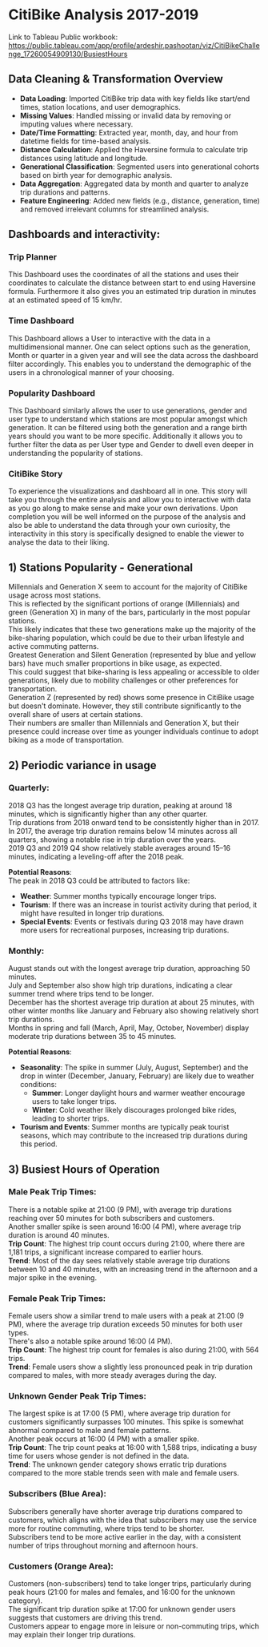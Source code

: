 # CitiBike Analysis 2017-2019

Link to Tableau Public workbook: https://public.tableau.com/app/profile/ardeshir.pashootan/viz/CitiBikeChallenge_17260054909130/BusiestHours

## Data Cleaning & Transformation Overview
- **Data Loading**: Imported CitiBike trip data with key fields like start/end times, station locations, and user demographics.
- **Missing Values**: Handled missing or invalid data by removing or imputing values where necessary.
- **Date/Time Formatting**: Extracted year, month, day, and hour from datetime fields for time-based analysis.
- **Distance Calculation**: Applied the Haversine formula to calculate trip distances using latitude and longitude.
- **Generational Classification**: Segmented users into generational cohorts based on birth year for demographic analysis.
- **Data Aggregation**: Aggregated data by month and quarter to analyze trip durations and patterns.
- **Feature Engineering**: Added new fields (e.g., distance, generation, time) and removed irrelevant columns for streamlined analysis.

## Dashboards and interactivity:

### Trip Planner
This Dashboard uses the coordinates of all the stations and uses their coordinates to calculate the distance between start to end using Haversine formula. Furthermore it also gives you an estimated trip duration in minutes at an estimated speed of 15 km/hr. 

### Time Dashboard
This Dashboard allows a User to interactive with the data in a multidimensional manner. One can select options such as the generation, Month or quarter in a given year and will see the data across the dashboard filter accordingly. This enables you to understand the demographic of the users in a chronological manner of your choosing. 

### Popularity Dashboard
This Dashboard similarly allows the user to use generations, gender and user type to understand which stations are most popular amongst which generation. It can be filtered using both the generation and a range birth years should you want to be more specific. Additionally it allows you to further filter the data as per User type and Gender to dwell even deeper in understanding the popularity of stations. 

### CitiBike Story
To experience the visualizations and dashboard all in one. This story will take you through the entire analysis and allow you to interactive with data as you go along to make sense and make your own derivations. Upon completion you will be well informed on the purpose of the analysis and also be able to understand the data through your own curiosity, the interactivity in this story is specifically designed to enable the viewer to analyse the data to their liking. 

## 1) Stations Popularity - Generational 
Millennials and Generation X seem to account for the majority of CitiBike usage across most stations.  
This is reflected by the significant portions of orange (Millennials) and green (Generation X) in many of the bars, particularly in the most popular stations.  
This likely indicates that these two generations make up the majority of the bike-sharing population, which could be due to their urban lifestyle and active commuting patterns.  
Greatest Generation and Silent Generation (represented by blue and yellow bars) have much smaller proportions in bike usage, as expected.  
This could suggest that bike-sharing is less appealing or accessible to older generations, likely due to mobility challenges or other preferences for transportation.  
Generation Z (represented by red) shows some presence in CitiBike usage but doesn't dominate. However, they still contribute significantly to the overall share of users at certain stations.  
Their numbers are smaller than Millennials and Generation X, but their presence could increase over time as younger individuals continue to adopt biking as a mode of transportation.  

## 2) Periodic variance in usage 

### Quarterly:
2018 Q3 has the longest average trip duration, peaking at around 18 minutes, which is significantly higher than any other quarter.  
Trip durations from 2018 onward tend to be consistently higher than in 2017.  
In 2017, the average trip duration remains below 14 minutes across all quarters, showing a notable rise in trip duration over the years.  
2019 Q3 and 2019 Q4 show relatively stable averages around 15–16 minutes, indicating a leveling-off after the 2018 peak.  

**Potential Reasons**:  
The peak in 2018 Q3 could be attributed to factors like:  
- **Weather**: Summer months typically encourage longer trips.  
- **Tourism**: If there was an increase in tourist activity during that period, it might have resulted in longer trip durations.  
- **Special Events**: Events or festivals during Q3 2018 may have drawn more users for recreational purposes, increasing trip durations.

### Monthly: 
August stands out with the longest average trip duration, approaching 50 minutes.  
July and September also show high trip durations, indicating a clear summer trend where trips tend to be longer.  
December has the shortest average trip duration at about 25 minutes, with other winter months like January and February also showing relatively short trip durations.  
Months in spring and fall (March, April, May, October, November) display moderate trip durations between 35 to 45 minutes.  

**Potential Reasons**:  
- **Seasonality**: The spike in summer (July, August, September) and the drop in winter (December, January, February) are likely due to weather conditions:  
  - **Summer**: Longer daylight hours and warmer weather encourage users to take longer trips.  
  - **Winter**: Cold weather likely discourages prolonged bike rides, leading to shorter trips.  
- **Tourism and Events**: Summer months are typically peak tourist seasons, which may contribute to the increased trip durations during this period.  

## 3) Busiest Hours of Operation

### Male Peak Trip Times:
There is a notable spike at 21:00 (9 PM), with average trip durations reaching over 50 minutes for both subscribers and customers.  
Another smaller spike is seen around 16:00 (4 PM), where average trip duration is around 40 minutes.  
**Trip Count**: The highest trip count occurs during 21:00, where there are 1,181 trips, a significant increase compared to earlier hours.  
**Trend**: Most of the day sees relatively stable average trip durations between 10 and 40 minutes, with an increasing trend in the afternoon and a major spike in the evening.

### Female Peak Trip Times:
Female users show a similar trend to male users with a peak at 21:00 (9 PM), where the average trip duration exceeds 50 minutes for both user types.  
There's also a notable spike around 16:00 (4 PM).  
**Trip Count**: The highest trip count for females is also during 21:00, with 564 trips.  
**Trend**: Female users show a slightly less pronounced peak in trip duration compared to males, with more steady averages during the day.

### Unknown Gender Peak Trip Times:
The largest spike is at 17:00 (5 PM), where average trip duration for customers significantly surpasses 100 minutes. This spike is somewhat abnormal compared to male and female patterns.  
Another peak occurs at 16:00 (4 PM) with a smaller spike.  
**Trip Count**: The trip count peaks at 16:00 with 1,588 trips, indicating a busy time for users whose gender is not defined in the data.  
**Trend**: The unknown gender category shows erratic trip durations compared to the more stable trends seen with male and female users.

### Subscribers (Blue Area):
Subscribers generally have shorter average trip durations compared to customers, which aligns with the idea that subscribers may use the service more for routine commuting, where trips tend to be shorter.  
Subscribers tend to be more active earlier in the day, with a consistent number of trips throughout morning and afternoon hours.

### Customers (Orange Area):
Customers (non-subscribers) tend to take longer trips, particularly during peak hours (21:00 for males and females, and 16:00 for the unknown category).  
The significant trip duration spike at 17:00 for unknown gender users suggests that customers are driving this trend.  
Customers appear to engage more in leisure or non-commuting trips, which may explain their longer trip durations.
